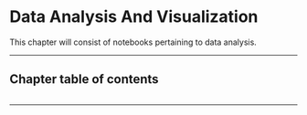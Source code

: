 # Data Analysis And Visualization

This chapter will consist of notebooks pertaining to data analysis.

---

## Chapter table of contents

```{tableofcontents}

```

---
